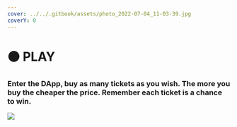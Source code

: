 ```yaml
---
cover: ../../.gitbook/assets/photo_2022-07-04_11-03-39.jpg
coverY: 0
---
```


# ⚫ PLAY

### Enter the DApp, buy as many tickets as you wish. The more you buy the cheaper the price. Remember each ticket is a chance to win.

![](<../../.gitbook/assets/photo\_2022-07-01\_18-58-22 (3).jpg>)

